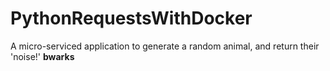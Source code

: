 # PythonRequestsWithDocker
A micro-serviced application to generate a random animal, and return their 'noise!' **bwarks**

